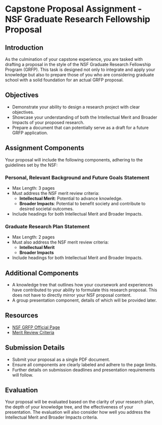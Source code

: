
# Capstone Proposal Assignment - NSF Graduate Research Fellowship Proposal

## Introduction
As the culmination of your capstone experience, you are tasked with drafting a proposal in the style of the NSF Graduate Research Fellowship Program (GRFP). This task is designed not only to integrate and apply your knowledge but also to prepare those of you who are considering graduate school with a solid foundation for an actual GRFP proposal. 

## Objectives
- Demonstrate your ability to design a research project with clear objectives.
- Showcase your understanding of both the Intellectual Merit and Broader Impacts of your proposed research.
- Prepare a document that can potentially serve as a draft for a future GRFP application.

## Assignment Components
Your proposal will include the following components, adhering to the guidelines set by the NSF:

### Personal, Relevant Background and Future Goals Statement
- Max Length: 3 pages
- Must address the NSF merit review criteria:
  - **Intellectual Merit**: Potential to advance knowledge.
  - **Broader Impacts**: Potential to benefit society and contribute to desired societal outcomes.
- Include headings for both Intellectual Merit and Broader Impacts.

### Graduate Research Plan Statement
- Max Length: 2 pages
- Must also address the NSF merit review criteria:
  - **Intellectual Merit**
  - **Broader Impacts**
- Include headings for both Intellectual Merit and Broader Impacts.

## Additional Components
- A knowledge tree that outlines how your coursework and experiences have contributed to your ability to formulate this research proposal. This does not have to directly mirror your NSF proposal content.
- A group presentation component, details of which will be provided later.

## Resources
- [NSF GRFP Official Page](https://www.nsfgrfp.org/)
- [Merit Review Criteria](https://nsfgrfp.org/applicants/merit-review-criteria/)

## Submission Details
- Submit your proposal as a single PDF document.
- Ensure all components are clearly labeled and adhere to the page limits.
- Further details on submission deadlines and presentation requirements will follow.

## Evaluation
Your proposal will be evaluated based on the clarity of your research plan, the depth of your knowledge tree, and the effectiveness of your presentation. The evaluation will also consider how well you address the Intellectual Merit and Broader Impacts criteria.
